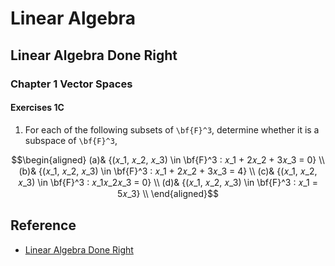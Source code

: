 # Linear Algebra
## Linear Algebra Done Right
### Chapter 1 Vector Spaces
#### Exercises 1C
1. For each of the following subsets of ``\bf{F}^3``, determine whether it is a subspace of ``\bf{F}^3``,

```math
\begin{aligned}
(a)& {(𝑥_1, 𝑥_2, 𝑥_3) \in \bf{F}^3 ∶ 𝑥_1 + 2𝑥_2 + 3𝑥_3 = 0} \\
(b)& {(𝑥_1, 𝑥_2, 𝑥_3) \in \bf{F}^3 ∶ 𝑥_1 + 2𝑥_2 + 3𝑥_3 = 4} \\
(c)& {(𝑥_1, 𝑥_2, 𝑥_3) \in \bf{F}^3 ∶ 𝑥_1𝑥_2𝑥_3 = 0} \\
(d)& {(𝑥_1, 𝑥_2, 𝑥_3) \in \bf{F}^3 ∶ 𝑥_1 = 5𝑥_3} \\
\end{aligned}
```

## Reference

- [Linear Algebra Done Right](https://linear.axler.net/)
